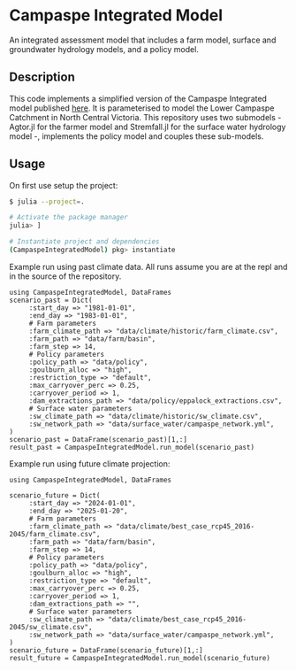 # Campaspe Integrated Model

An integrated assessment model that includes a farm model, surface and groundwater hydrology models, and a policy model.

## Description

This code implements a simplified version of the Campaspe Integrated model published
[here](https://doi.org/10.1016/j.ejrh.2020.100669). It is parameterised to model the Lower Campaspe Catchment in North
Central Victoria.
This repository uses two submodels - Agtor.jl for the farmer model and Stremfall.jl for the surface water hydrology
model -, implements the policy model and couples these sub-models.

## Usage
On first use setup the project:
```bash
$ julia --project=.

# Activate the package manager
julia> ]

# Instantiate project and dependencies
(CampaspeIntegratedModel) pkg> instantiate
```

Example run using past climate data. All runs assume you are at the repl and in the source of the repository.
```julia-repl
using CampaspeIntegratedModel, DataFrames
scenario_past = Dict(
     :start_day => "1981-01-01",
     :end_day => "1983-01-01",
     # Farm parameters
     :farm_climate_path => "data/climate/historic/farm_climate.csv",
     :farm_path => "data/farm/basin",
     :farm_step => 14,
     # Policy parameters
     :policy_path => "data/policy",
     :goulburn_alloc => "high",
     :restriction_type => "default",
     :max_carryover_perc => 0.25,
     :carryover_period => 1,
     :dam_extractions_path => "data/policy/eppalock_extractions.csv",
     # Surface water parameters
     :sw_climate_path => "data/climate/historic/sw_climate.csv",
     :sw_network_path => "data/surface_water/campaspe_network.yml",
)
scenario_past = DataFrame(scenario_past)[1,:]
result_past = CampaspeIntegratedModel.run_model(scenario_past)
```

Example run using future climate projection:
```julia-repl
using CampaspeIntegratedModel, DataFrames

scenario_future = Dict(
     :start_day => "2024-01-01",
     :end_day => "2025-01-20",
     # Farm parameters
     :farm_climate_path => "data/climate/best_case_rcp45_2016-2045/farm_climate.csv",
     :farm_path => "data/farm/basin",
     :farm_step => 14,
     # Policy parameters
     :policy_path => "data/policy",
     :goulburn_alloc => "high",
     :restriction_type => "default",
     :max_carryover_perc => 0.25,
     :carryover_period => 1,
     :dam_extractions_path => "",
     # Surface water parameters
     :sw_climate_path => "data/climate/best_case_rcp45_2016-2045/sw_climate.csv",
     :sw_network_path => "data/surface_water/campaspe_network.yml",
)
scenario_future = DataFrame(scenario_future)[1,:]
result_future = CampaspeIntegratedModel.run_model(scenario_future)
```
